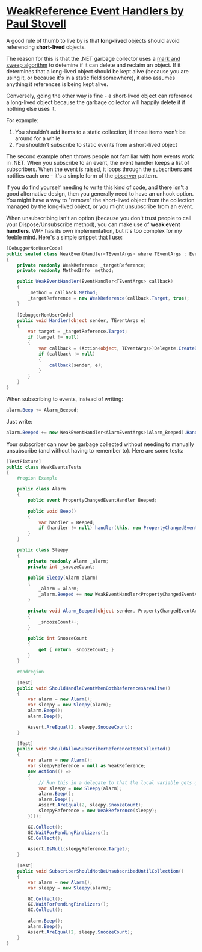 [WeakReference Event Handlers by Paul Stovell](http://paulstovell.com/blog/weakevents)
===============================================

A good rule of thumb to live by is that **long-lived** objects should avoid referencing **short-lived** objects.

The reason for this is that the .NET garbage collector uses a [mark and sweep algorithm][1] to detemine if it can delete and reclaim an object. If it determines that a long-lived object should be kept alive (because you are using it, or because it's in a static field somewhere), it also assumes anything it references is being kept alive.

 [1]: http://en.wikipedia.org/wiki/Garbage_collection_(computer_science)#Tracing_garbage_collectors

Conversely, going the other way is fine - a short-lived object can reference a long-lived object because the garbage collector will happily delete it if nothing else uses it.

For example:

 1. You shouldn't add items to a static collection, if those items won't be around for a while
 2. You shouldn't subscribe to static events from a short-lived object

The second example often throws people not familiar with how events work in .NET. When you subscribe to an event, the event handler keeps a list of subscribers. When the event is raised, it loops through the subscribers and notifies each one - it's a simple form of the [observer][2] pattern.

 [2]: http://www.dofactory.com/Patterns/PatternObserver.aspx

If you do find yourself needing to write this kind of code, and there isn't a good alternative design, then you generally need to have an unhook option. You might have a way to "remove" the short-lived object from the collection managed by the long-lived object, or you might unsubscribe from an event.

When unsubscribing isn't an option (because you don't trust people to call your Dispose/Unsubscribe method), you can make use of **weak event handlers**. WPF has its own implementation, but it's too complex for my feeble mind. Here's a simple snippet that I use:

```cs
[DebuggerNonUserCode]
public sealed class WeakEventHandler<TEventArgs> where TEventArgs : EventArgs
{
    private readonly WeakReference _targetReference;
    private readonly MethodInfo _method;

    public WeakEventHandler(EventHandler<TEventArgs> callback)
    {
        _method = callback.Method;
        _targetReference = new WeakReference(callback.Target, true);
    }

    [DebuggerNonUserCode]
    public void Handler(object sender, TEventArgs e)
    {
        var target = _targetReference.Target;
        if (target != null)
        {
            var callback = (Action<object, TEventArgs>)Delegate.CreateDelegate(typeof(Action<object, TEventArgs>), target, _method, true);
            if (callback != null)
            {
                callback(sender, e);
            }
        }
    }
}
```

When subscribing to events, instead of writing:

```cs
alarm.Beep += Alarm_Beeped;
```

Just write:

```cs
alarm.Beeped += new WeakEventHandler<AlarmEventArgs>(Alarm_Beeped).Handler;
```
Your subscriber can now be garbage collected without needing to manually unsubscribe (and without having to remember to). Here are some tests:

```cs
[TestFixture]
public class WeakEventsTests
{
    #region Example

    public class Alarm
    {
        public event PropertyChangedEventHandler Beeped;

        public void Beep()
        {
            var handler = Beeped;
            if (handler != null) handler(this, new PropertyChangedEventArgs("Beep!"));
        }
    }

    public class Sleepy
    {
        private readonly Alarm _alarm;
        private int _snoozeCount;

        public Sleepy(Alarm alarm)
        {
            _alarm = alarm;
            _alarm.Beeped += new WeakEventHandler<PropertyChangedEventArgs>(Alarm_Beeped).Handler;
        }

        private void Alarm_Beeped(object sender, PropertyChangedEventArgs e)
        {
            _snoozeCount++;
        }

        public int SnoozeCount
        {
            get { return _snoozeCount; }
        }
    }

    #endregion

    [Test]
    public void ShouldHandleEventWhenBothReferencesAreAlive()
    {
        var alarm = new Alarm();
        var sleepy = new Sleepy(alarm);
        alarm.Beep();
        alarm.Beep();

        Assert.AreEqual(2, sleepy.SnoozeCount);
    }

    [Test]
    public void ShouldAllowSubscriberReferenceToBeCollected()
    {
        var alarm = new Alarm();
        var sleepyReference = null as WeakReference;
        new Action(() =>
        {
            // Run this in a delegate to that the local variable gets garbage collected
            var sleepy = new Sleepy(alarm);
            alarm.Beep();
            alarm.Beep();
            Assert.AreEqual(2, sleepy.SnoozeCount);
            sleepyReference = new WeakReference(sleepy);
        })();

        GC.Collect();
        GC.WaitForPendingFinalizers();
        GC.Collect();

        Assert.IsNull(sleepyReference.Target);
    }

    [Test]
    public void SubscriberShouldNotBeUnsubscribedUntilCollection()
    {
        var alarm = new Alarm();
        var sleepy = new Sleepy(alarm);

        GC.Collect();
        GC.WaitForPendingFinalizers();
        GC.Collect();

        alarm.Beep();
        alarm.Beep();
        Assert.AreEqual(2, sleepy.SnoozeCount);
    }
}
```
